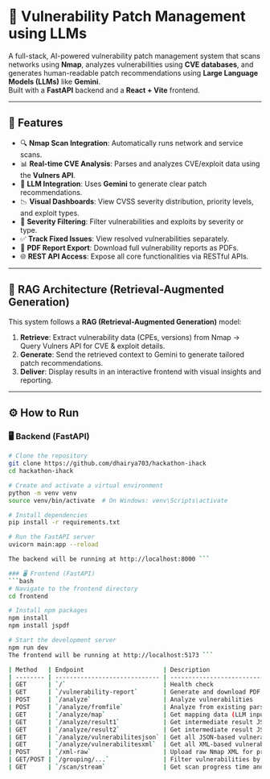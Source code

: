 # 🔐 Vulnerability Patch Management using LLMs

A full-stack, AI-powered vulnerability patch management system that scans networks using **Nmap**, analyzes vulnerabilities using **CVE databases**, and generates human-readable patch recommendations using **Large Language Models (LLMs)** like **Gemini**.  
Built with a **FastAPI** backend and a **React + Vite** frontend.

---

## 🚀 Features

- 🔍 **Nmap Scan Integration**: Automatically runs network and service scans.
- 📊 **Real-time CVE Analysis**: Parses and analyzes CVE/exploit data using the **Vulners API**.
- 🤖 **LLM Integration**: Uses **Gemini** to generate clear patch recommendations.
- 📉 **Visual Dashboards**: View CVSS severity distribution, priority levels, and exploit types.
- 🧩 **Severity Filtering**: Filter vulnerabilities and exploits by severity or type.
- ✅ **Track Fixed Issues**: View resolved vulnerabilities separately.
- 🧾 **PDF Report Export**: Download full vulnerability reports as PDFs.
- 🌐 **REST API Access**: Expose all core functionalities via RESTful APIs.

---

## 🧠 RAG Architecture (Retrieval-Augmented Generation)

This system follows a **RAG (Retrieval-Augmented Generation)** model:

1. **Retrieve**: Extract vulnerability data (CPEs, versions) from Nmap → Query Vulners API for CVE & exploit details.  
2. **Generate**: Send the retrieved context to Gemini to generate tailored patch recommendations.  
3. **Deliver**: Display results in an interactive frontend with visual insights and reporting.

---

## ⚙️ How to Run

### 🖥️ Backend (FastAPI)

```bash
# Clone the repository
git clone https://github.com/dhairya703/hackathon-ihack
cd hackathon-ihack

# Create and activate a virtual environment
python -m venv venv
source venv/bin/activate  # On Windows: venv\Scripts\activate

# Install dependencies
pip install -r requirements.txt

# Run the FastAPI server
uvicorn main:app --reload

The backend will be running at http://localhost:8000 ```

### 🖥️ Frontend (FastAPI)
```bash
# Navigate to the frontend directory
cd frontend

# Install npm packages
npm install
npm install jspdf

# Start the development server
npm run dev
The frontend will be running at http://localhost:5173 ```

| Method   | Endpoint                      | Description                           |
| -------- | ----------------------------- | ------------------------------------- |
| GET      | `/`                           | Health check                          |
| GET      | `/vulnerability-report`       | Generate and download PDF report      |
| POST     | `/analyze`                    | Analyze vulnerabilities               |
| POST     | `/analyze/fromfile`           | Analyze from existing parsed file     |
| GET      | `/analyze/map`                | Get mapping data (LLM input context)  |
| GET      | `/analyze/result1`            | Get intermediate result JSON 1        |
| GET      | `/analyze/result2`            | Get intermediate result JSON 2        |
| GET      | `/analyze/vulnerabilitesjson` | Get all JSON-based vulnerability data |
| GET      | `/analyze/vulnerabilitesxml`  | Get all XML-based vulnerability data  |
| POST     | `/xml-raw`                    | Upload raw Nmap XML for processing    |
| GET/POST | `/grouping/...`               | Filter vulnerabilities by severity    |
| GET      | `/scan/stream`                | Get scan progress time and percentage |

